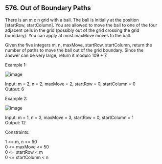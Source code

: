 
## **576. Out of Boundary Paths**

There is an m x n grid with a ball. The ball is initially at the position [startRow, startColumn]. You are allowed to move the ball to one of the four adjacent cells in the grid (possibly out of the grid crossing the grid boundary). You can apply at most maxMove moves to the ball.

Given the five integers m, n, maxMove, startRow, startColumn, return the number of paths to move the ball out of the grid boundary. Since the answer can be very large, return it modulo 109 + 7.

 

Example 1:

![image](https://github.com/SarthakChaudhary46/100-Days-Of-CODE/assets/86872379/64e51b36-58f8-4ac5-9601-a50d72c683e6)


Input: m = 2, n = 2, maxMove = 2, startRow = 0, startColumn = 0\
Output: 6

Example 2:

![image](https://github.com/SarthakChaudhary46/100-Days-Of-CODE/assets/86872379/97e8eca2-d960-48a6-aa2d-e7c103910153)


Input: m = 1, n = 3, maxMove = 3, startRow = 0, startColumn = 1\
Output: 12
 

Constraints:

1 <= m, n <= 50\
0 <= maxMove <= 50\
0 <= startRow < m\
0 <= startColumn < n
